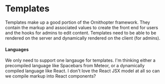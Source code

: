 # Templates

Templates make up a good portion of the Ornithopter framework. They contain the markup and associated values to create the front end for users and the hooks for admins to edit content. Templates need to be able to be rendered on the server and dynamically rendered on the client (for admins).

#### Languages

We only need to support one langauge for templates. I'm thinking either a precompiled language like Spacebars from Meteor, or a dynamically compiled language like React. I don't love the React JSX model at all so can we compile markup into React components?
